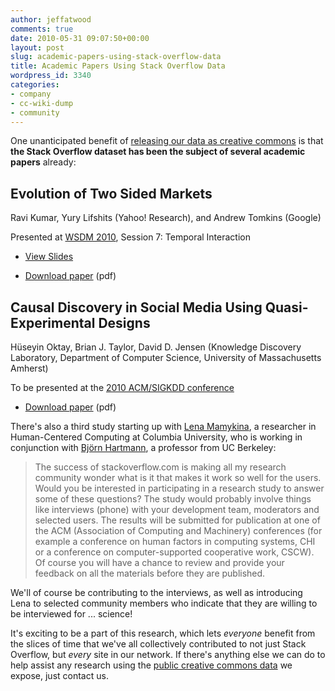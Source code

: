 ```yaml
---
author: jeffatwood
comments: true
date: 2010-05-31 09:07:50+00:00
layout: post
slug: academic-papers-using-stack-overflow-data
title: Academic Papers Using Stack Overflow Data
wordpress_id: 3340
categories:
- company
- cc-wiki-dump
- community
---
```



One unanticipated benefit of [releasing our data as creative commons](http://blog.stackoverflow.com/2009/06/stack-overflow-creative-commons-data-dump/) is that **the Stack Overflow dataset has been the subject of several academic papers** already:





## Evolution of Two Sided Markets




Ravi Kumar, Yury Lifshits (Yahoo! Research), and Andrew Tomkins (Google)




Presented at [WSDM 2010](http://www.wsdm-conference.org/2010/proceedings/forms/contents.htm), Session 7: Temporal Interaction






  * [View Slides](http://www.slideshare.net/yurylifshits/evolution-of-two-sided-markets-yury-lifshits-wsdm-2010)

  * [Download paper](http://www.wsdm-conference.org/2010/proceedings/docs/p311.pdf) (pdf)






## Causal Discovery in Social Media Using Quasi-Experimental Designs




Hüseyin Oktay, Brian J. Taylor, David D. Jensen (Knowledge Discovery Laboratory, Department of Computer Science, University of Massachusetts Amherst)




To be presented at the [2010 ACM/SIGKDD conference](http://snap.stanford.edu/soma2010/)




  * [Download paper](http://www.cs.umass.edu/~hoktay/pub/soma2010.pdf) (pdf)




There's also a third study starting up with [Lena Mamykina](http://vesta.cumc.columbia.edu/dbmi/facdb/profile/profile.php?id=olm7003), a researcher in Human-Centered Computing at Columbia University, who is working in conjunction with [Björn Hartmann](http://www.eecs.berkeley.edu/Faculty/Homepages/hartmann.html), a professor from UC Berkeley:





<blockquote>
The success of stackoverflow.com is making all my research community wonder what is it that makes it work so well for the users. Would you be interested in participating in a research study to answer some of these questions? The study would probably involve things like interviews (phone) with your development team, moderators and selected users. The results will be submitted for publication at one of the ACM (Association of Computing and Machinery) conferences (for example a conference on human factors in computing systems, CHI or a conference on computer-supported cooperative work, CSCW). Of course you will have a chance to review and provide your feedback on all the materials before they are published.
</blockquote>





We'll of course be contributing to the interviews, as well as introducing Lena to selected community members who indicate that they are willing to be interviewed for ... science!



It's exciting to be a part of this research, which lets _everyone_ benefit from the slices of time that we've all collectively contributed to not just Stack Overflow, but _every_ site in our network. If there's anything else we can do to help assist any research using the [public creative commons data](http://blog.stackoverflow.com/2009/06/stack-overflow-creative-commons-data-dump/) we expose, just contact us.

